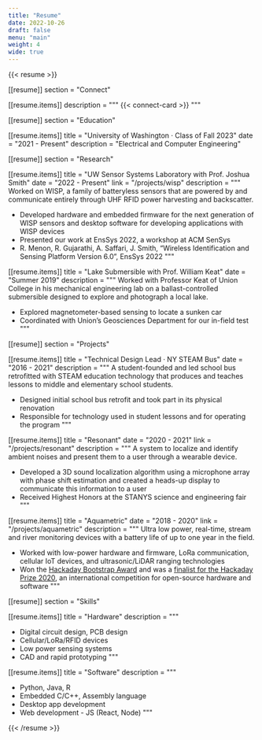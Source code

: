 ```yaml
---
title: "Resume"
date: 2022-10-26
draft: false
menu: "main"
weight: 4
wide: true
---
```


{{< resume >}}

[[resume]]
section = "Connect"

[[resume.items]]
description = """
{{< connect-card >}}
"""

[[resume]]
section = "Education"

[[resume.items]]
title = "University of Washington · Class of Fall 2023"
date = "2021 - Present"
description = "Electrical and Computer Engineering"

[[resume]]
section = "Research"

[[resume.items]]
title = "UW Sensor Systems Laboratory with Prof. Joshua Smith"
date = "2022 - Present"
link = "/projects/wisp"
description = """
Worked on WISP, a family of batteryless sensors that are powered by and communicate entirely through UHF RFID power harvesting and backscatter.
- Developed hardware and embedded firmware for the next generation of WISP sensors and desktop software for developing applications with WISP devices
- Presented our work at EnsSys 2022, a workshop at ACM SenSys
- R. Menon, R. Gujarathi, A. Saffari, J. Smith, “Wireless Identification and Sensing Platform Version 6.0”, EnsSys 2022
"""

[[resume.items]]
title = "Lake Submersible with Prof. William Keat"
date = "Summer 2019"
description = """
Worked with Professor Keat of Union College in his mechanical engineering lab on a ballast-controlled submersible designed to explore and photograph a local lake.
- Explored magnetometer-based sensing to locate a sunken car
- Coordinated with Union’s Geosciences Department for our in-field test
"""


[[resume]]
section = "Projects"

[[resume.items]]
title = "Technical Design Lead · NY STEAM Bus"
date = "2016 - 2021"
description = """
A student-founded and led school bus retrofitted with STEAM education technology that produces and teaches lessons to middle and elementary school students.
- Designed initial school bus retrofit and took part in its physical renovation
- Responsible for technology used in student lessons and for operating the program
"""

[[resume.items]]
title = "Resonant"
date = "2020 - 2021"
link = "/projects/resonant"
description = """
A system to localize and identify ambient noises and present them to a user through a wearable device.
- Developed a 3D sound localization algorithm using a microphone array with phase shift estimation and created a heads-up display to communicate this information to a user
- Received Highest Honors at the STANYS science and engineering fair
"""

[[resume.items]]
title = "Aquametric"
date = "2018 - 2020"
link = "/projects/aquametric"
description = """
Ultra low power, real-time, stream and river monitoring devices with a battery life of up to one year in the field.
- Worked with low-power hardware and firmware, LoRa communication, cellular IoT devices, and ultrasonic/LiDAR ranging technologies
- Won the [Hackaday Bootstrap Award](https://hackaday.io/contest/171491-supplyframe-designlab-2020-hackaday-prize/log/181207-community-vote-bootstrap-winners) and was a [finalist for the Hackaday Prize 2020](https://hackaday.com/2020/09/14/finalists-announced-for-the-2020-hackaday-prize/), an international competition for open-source hardware and software
"""

[[resume]]
section = "Skills"

[[resume.items]]
title = "Hardware"
description = """
- Digital circuit design, PCB design
- Cellular/LoRa/RFID devices
- Low power sensing systems
- CAD and rapid prototyping
"""

[[resume.items]]
title = "Software"
description = """
- Python, Java, R
- Embedded C/C++, Assembly language
- Desktop app development
- Web development - JS (React, Node)
"""

{{< /resume >}}